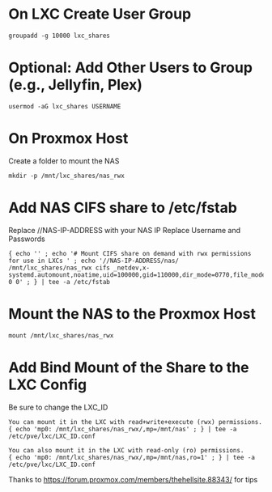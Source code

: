 # On LXC Create User Group
```
groupadd -g 10000 lxc_shares
```

# Optional: Add Other Users to Group (e.g., Jellyfin, Plex)
```
usermod -aG lxc_shares USERNAME
```

# On Proxmox Host
Create a folder to mount the NAS
```
mkdir -p /mnt/lxc_shares/nas_rwx
```

# Add NAS CIFS share to /etc/fstab
Replace //NAS-IP-ADDRESS with your NAS IP
Replace Username and Passwords
```
{ echo '' ; echo '# Mount CIFS share on demand with rwx permissions for use in LXCs ' ; echo '//NAS-IP-ADDRESS/nas/ /mnt/lxc_shares/nas_rwx cifs _netdev,x-systemd.automount,noatime,uid=100000,gid=110000,dir_mode=0770,file_mode=0770,user=smb_username,pass=smb_password 0 0' ; } | tee -a /etc/fstab

```

# Mount the NAS to the Proxmox Host
```
mount /mnt/lxc_shares/nas_rwx
```

# Add Bind Mount of the Share to the LXC Config
Be sure to change the LXC_ID
```
You can mount it in the LXC with read+write+execute (rwx) permissions.
{ echo 'mp0: /mnt/lxc_shares/nas_rwx/,mp=/mnt/nas' ; } | tee -a /etc/pve/lxc/LXC_ID.conf

You can also mount it in the LXC with read-only (ro) permissions.
{ echo 'mp0: /mnt/lxc_shares/nas_rwx/,mp=/mnt/nas,ro=1' ; } | tee -a /etc/pve/lxc/LXC_ID.conf
```

Thanks to https://forum.proxmox.com/members/thehellsite.88343/ for tips